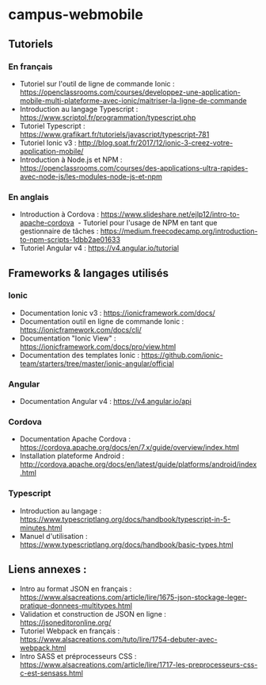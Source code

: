 # campus-webmobile

## Tutoriels

### En français
  - Tutoriel sur l'outil de ligne de commande Ionic : https://openclassrooms.com/courses/developpez-une-application-mobile-multi-plateforme-avec-ionic/maitriser-la-ligne-de-commande
  - Introduction au langage Typescript : https://www.scriptol.fr/programmation/typescript.php
  - Tutoriel Typescript : https://www.grafikart.fr/tutoriels/javascript/typescript-781
  - Tutoriel Ionic v3 : http://blog.soat.fr/2017/12/ionic-3-creez-votre-application-mobile/
  - Introduction à Node.js et NPM : https://openclassrooms.com/courses/des-applications-ultra-rapides-avec-node-js/les-modules-node-js-et-npm


### En anglais
  - Introduction à Cordova : https://www.slideshare.net/ejlp12/intro-to-apache-cordova
  - Tutoriel pour l'usage de NPM en tant que gestionnaire de tâches : https://medium.freecodecamp.org/introduction-to-npm-scripts-1dbb2ae01633
  - Tutoriel Angular v4 : https://v4.angular.io/tutorial
  

## Frameworks & langages utilisés

### Ionic
  - Documentation Ionic v3 : https://ionicframework.com/docs/
  - Documentation outil en ligne de commande Ionic : https://ionicframework.com/docs/cli/
  - Documentation "Ionic View" : https://ionicframework.com/docs/pro/view.html
  - Documentation des templates Ionic : https://github.com/ionic-team/starters/tree/master/ionic-angular/official
  
### Angular
  - Documentation Angular v4 : https://v4.angular.io/api
  
### Cordova
  - Documentation Apache Cordova : https://cordova.apache.org/docs/en/7.x/guide/overview/index.html
  - Installation plateforme Android : http://cordova.apache.org/docs/en/latest/guide/platforms/android/index.html

### Typescript
  - Introduction au langage : https://www.typescriptlang.org/docs/handbook/typescript-in-5-minutes.html
  - Manuel d'utilisation : https://www.typescriptlang.org/docs/handbook/basic-types.html


## Liens annexes :
  - Intro au format JSON en français : https://www.alsacreations.com/article/lire/1675-json-stockage-leger-pratique-donnees-multitypes.html
  - Validation et construction de JSON en ligne : https://jsoneditoronline.org/
  - Tutoriel Webpack en français : https://www.alsacreations.com/tuto/lire/1754-debuter-avec-webpack.html
  - Intro SASS et préprocesseurs CSS : https://www.alsacreations.com/article/lire/1717-les-preprocesseurs-css-c-est-sensass.html
  
